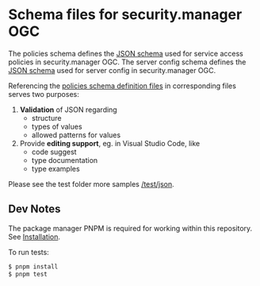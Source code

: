 # Schema files for security.manager OGC

The policies schema defines the [JSON schema](https://json-schema.org/) used for service access policies in security.manager OGC.
The server config schema defines the [JSON schema](https://json-schema.org/) used for server config in security.manager OGC.

Referencing the [policies schema definition files](./schema) in corresponding files serves two purposes:

1. **Validation** of JSON regarding
    - structure
    - types of values
    - allowed patterns for values
2. Provide **editing support**, eg. in Visual Studio Code, like
    - code suggest
    - type documentation
    - type examples

Please see the test folder more samples [/test/json](./test/json).

## Dev Notes

The package manager PNPM is required for working within this repository.
See [Installation](https://pnpm.io/installation).

To run tests:

```bash
$ pnpm install
$ pnpm test
```
